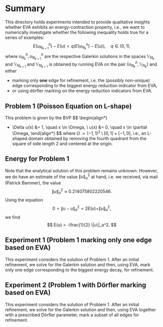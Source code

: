 # Summary

This directory holds experiments intended to provide
qualitative insights whether EVA
exhibits an energy-contraction property, i.e.,
we want to numerically investigate whether the
following inequality holds true for a series of examples:
$$
E(u^h_{N_{k+1}}) - E(u) <
q \bigg(E(u^h_{N_k}) - E(u)\bigg),
\quad q\in (0, 1),
$$
where $u^h_{N_k}, u^h_{N_{k+1}}$ are the respective
Galerkin solutions in the spaces
$\mathbb V_{N_k}$ and $\mathbb V_{N_{k+1}}$
and $\mathbb V_{N_{k+1}}$ is obtained by running EVA on the pair
$(u^h_{N_k}, \mathbb V_{N_k})$
and either
-   marking only **one** edge for refinement, i.e.
    the (possibly non-unique) edge corresponding to the biggest
    energy reduction indicator from EVA,
-   or using dörfler marking on the energy reduction indicators
    from EVA.

## Problem 1 (Poisson Equation on L-shape)
This problem is given by the BVP
$$
\begin{align*}
- \Delta u(x) &= 1, \quad x \in \Omega, \\
u(x) &= 0, \quad x \in \partial \Omega,
\end{align*}
$$
where $\Omega := (-1, 1)^2 \setminus [0,1] \times [-1, 0]$,
i.e., an L-shaped domain obtained by removing the fourth
quadrant from the square of side length $2$ and centered at the origin.

## Energy for Problem 1
Note that the analytical solution of this problem remains unknown.
However, we do have an estimate of the value $\| u \|_a^2$ at hand,
i.e. we received, via mail (Patrick Bammer), the value
$$
\| u \|_a^2 \approx 0.214075802220546.
$$
Using the equation
$$
0 = \|u - u\|_a^2 = 2 E(u) + \|u\|_a^2,
$$
we find
$$
E(u) = -\frac{1}{2} \|u\|_a^2.
$$


## Experiment 1 (Problem 1 marking only one edge based on EVA)

This experiment considers the solution of Problem 1.
After an initial refinement,
we solve for the Galerkin solution
and then, using EVA, mark only one edge corresponding
to the biggest energy decay, for refinement.

## Experiment 2 (Problem 1 with Dörfler marking based on EVA)

This experiment considers the solution of Problem 1.
After an initial refinement,
we solve for the Galerkin solution and then, using EVA
together with a prescribed Dörfler parameter,
mark a subset of all edges for refinement.
